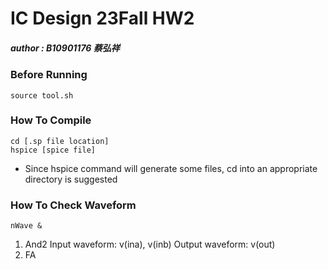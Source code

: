# IC Design 23Fall HW2
##### author : B10901176 蔡弘祥

### Before Running
```
source tool.sh
```

### How To Compile
```
cd [.sp file location]
hspice [spice file]
```
- Since hspice command will generate some files, cd into an appropriate directory is suggested

### How To Check Waveform
```
nWave &
```
1. And2
   Input waveform: v(ina), v(inb)
   Output waveform: v(out)
2. FA 
